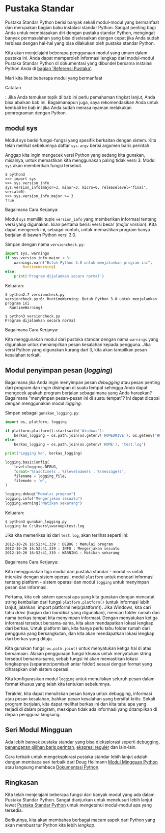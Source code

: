 # Pustaka Standar 

Pustaka Standar Python berisi banyak sekali modul-modul yang bermanfaat dan merupakan bagian baku instalasi standar Python. Sangat penting bagi Anda untuk membiasakan diri dengan pustaka standar Python, mengingat banyak permasalahan yang bisa diselesaikan dengan cepat jika Anda sudah terbiasa dengan hal-hal yang bisa dilakukan oleh pustaka standar Python. 

Kita akan menjelajahi beberapa penggunaan modul yang umum dalam pustaka ini. Anda dapat memperoleh informasi lengkap dari modul-modul Pustaka Standar Python di dokumentasi yang dibundel bersama instalasi Python Anda di [ bagian 'Referensi Pustaka'](http://docs.python.org/py3k/library/index.html).

Mari kita lihat beberapa modul yang bermanfaat

Catatan

:   Jika Anda temukan topik di bab ini perlu pemahaman tingkat lanjut, Anda bisa abaikan bab ini. Bagaimanapun juga, saya rekomendasikan Anda untuk kembali ke bab ini jika Anda sudah merasa nyaman melakukan pemrograman dengan Python.

## modul sys 

Modul sys berisi fungsi-fungsi yang spesifik berkaitan dengan sistem. Kita telah melihat sebelumnya daftar `sys.argv` berisi argumen baris perintah.

Anggap kita ingin mengecek versi Python yang sedang kita gunakan, misalnya, untuk memastikan kita menggunakan paling tidak versi 3. Modul `sys` akan memberikan fungsi tersebut.

~~~
$ python3
>>> import sys
>>> sys.version_info
sys.version_info(major=3, minor=3, micro=0, releaselevel='final', serial=0)
>>> sys.version_info.major >= 3
True
~~~

Bagaimana Cara Kerjanya:

Modul `sys` memiliki tuple `version_info` yang memberikan informasi tentang versi yang digunakan. Isian pertama berisi versi besar (_major version_). Kita dapat mengecek ini, sebagai contoh, untuk memastikan program hanya berjalan di bawah Python versi 3.0.

Simpan dengan nama `versioncheck.py`:

~~~python
import sys, warnings
if sys.version_info.major < 3:
    warnings.warn("Butuh Python 3.0 untuk menjalankan program ini",
        RuntimeWarning)
else:
    print('Program dijalankan secara normal')
~~~

Keluaran:

~~~
$ python2.7 versioncheck.py
versioncheck.py:6: RuntimeWarning: Butuh Python 3.0 untuk menjalankan program ini
  RuntimeWarning)

$ python3 versioncheck.py
Program dijalankan secara normal
~~~

Bagaimana Cara Kerjanya:

Kita menggunakan modul dari pustaka standar dengan nama `warnings` yang digunakan untuk menampilkan pesan kesalahan kepada pengguna. Jika versi Python yang digunakan kurang dari 3, kita akan tampilkan pesan kesalahan terkait. 

## Modul penyimpan pesan (_logging_) 

Bagaimana jika Anda ingin menyimpan pesan _debugging_ atau pesan penting dari program dan ingin disimpan di suatu tempat sehingga Anda dapat mengecek apakah program berjalan sebagaimana yang Anda harapkan? Bagaimana "menyimpan pesan-pesan ini di suatu tempat"? Ini dapat dicapai dengan menggunakan modul _logging_.

Simpan sebagai `gunakan_logging.py`:

~~~python
import os, platform, logging

if platform.platform().startswith('Windows'):
    berkas_logging = os.path.join(os.getenv('HOMEDRIVE'), os.getenv('HOMEPATH'), 'test.log')
else:
    berkas_logging = os.path.join(os.getenv('HOME'), 'test.log')

print("Logging ke", berkas_logging)

logging.basicConfig(
    level=logging.DEBUG,
    format='%(asctime)s : %(levelname)s : %(message)s',
    filename = logging_file,
    filemode = 'w',
)

logging.debug("Memulai program")
logging.info("Mengerjakan sesuatu")
logging.warning("Matikan sekarang")
~~~

Keluaran:

~~~
$ python3 gunakan_logging.py
Logging ke C:\Users\swaroop\test.log
~~~

Jika kita memeriksa isi dari `test.log`, akan terlihat seperti ini:

~~~
2012-10-26 16:52:41,339 : DEBUG : Memulai program 
2012-10-26 16:52:41,339 : INFO : Mengerjakan sesuatu
2012-10-26 16:52:41,339 : WARNING : Matikan sekarang
~~~

Bagaimana Cara Kerjanya:

Kita menggunakan tiga modul dari pustaka standar - modul `os` untuk interaksi dengan sistem operasi, modul `platform` untuk mencari informasi tentang platform - sistem operasi dan modul `logging` untuk menyimpan pesan dan informasi.

Pertama, kita cek sistem operasi apa yang kita gunakan dengan mencatat string kembalian dari fungsi `platform.platform()` (untuk informasi lebih lanjut, jalankan `import platforml help(platform)). Jika Windows, kita cari tahu _drive_ (bagian dari _harddisk_ yang digunakan), mencari folder rumah dan nama berkas tempat kita menyimpan informasi. Dengan menyatukan ketiga informasi tersebut bersama-sama, kita akan mendapatkan lokasi lengkap dari berkas. Untuk platform lain, kita hanya perlu tahu folder rumah dari pengguna yang bersangkutan, dan kita akan mendapatkan lokasi lengkap dari berkas yang dituju.

Kita gunakan fungsi `os.path.join()` untuk menyatukan ketiga hal di atas bersamaan. Alasan penggunaan fungsi khusus untuk menyatukan string tersebut bersama-sama, sebab fungsi ini akan memastikan lokasi lengkapnya (separator/pemisah antar folder) sesuai dengan format yang diharapkan oleh sistem operasi. 

Kita konfigurasikan modul `logging` untuk menuliskan seluruh pesan dalam format khusus yang telah kita tentukan sebelumnya.

Terakhir, kita dapat menuliskan pesan hanya untuk debugging, informasi atau pesan kesalahan, bahkan pesan kesalahan yang bersifat kritis. Sekali program berjalan, kita dapat melihat berkas ini dan kita tahu apa yang terjadi di dalam program, meskipun tidak ada informasi yang ditampilkan di depan pengguna langsung.

## Seri Modul Mingguan 

Ada lebih banyak pustaka standar yang bisa dieksplorasi seperti [debugging](http://docs.python.org/py3k/library/pdb.html), [penanganan pilihan baris perintah](http://docs.python.org/py3k/library/argparse.html), [ekspresi reguler](http://docs.python.org/py3k/library/re.html) dan lain-lain.

Cara terbaik untuk mengeksplorasi pustaka standar lebih lanjut adalah dengan membaca seri terbaik dari Doug Hellmann [Modul Mingguan Python](http://www.doughellmann.com/projects/PyMOTW/) atau langsung membaca [Dokumentasi Python](http://docs.python.org/py3k/).

## Ringkasan 

Kita telah menjelajahi beberapa fungsi dari banyak modul yang ada dalam Pustaka Standar Python. Sangat dianjurkan untuk menelusuri lebih lanjut lewat [Pustaka Standar Python](http://docs.python.org/py3k/library/index.html) untuk mengetahui modul-modul apa yang tersedia. 

Berikutnya, kita akan membahas berbagai macam aspek dari Python yang akan membuat tur Python kita lebih *lengkap*.
